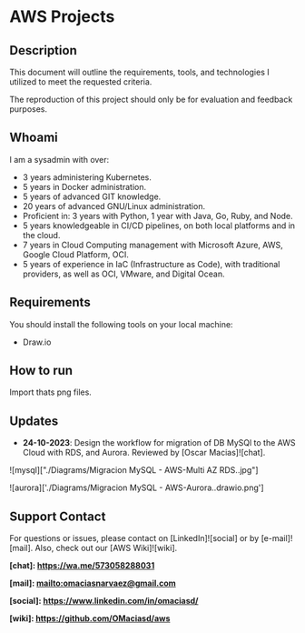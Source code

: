 # AWS Projects

## Description

This document will outline the requirements, tools, and technologies I utilized to meet the requested criteria.

The reproduction of this project should only be for evaluation and feedback purposes.

## Whoami

I am a sysadmin with over:

- 3 years administering Kubernetes.
- 5 years in Docker administration.
- 5 years of advanced GIT knowledge.
- 20 years of advanced GNU/Linux administration.
- Proficient in: 3 years with Python, 1 year with Java, Go, Ruby, and Node.
- 5 years knowledgeable in CI/CD pipelines, on both local platforms and in the cloud.
- 7 years in Cloud Computing management with Microsoft Azure, AWS, Google Cloud Platform, OCI.
- 5 years of experience in IaC (Infrastructure as Code), with traditional providers, as well as OCI, VMware, and Digital Ocean.

## Requirements

You should install the following tools on your local machine:

- Draw.io

## How to run

Import thats png files.

## Updates

- **24-10-2023**: Design the workflow for migration of DB MySQl to the AWS Cloud with RDS, and Aurora. Reviewed by [Oscar Macias]![chat].

![mysql]["./Diagrams/Migracion MySQL - AWS-Multi AZ RDS..jpg"]

![aurora]['./Diagrams/Migracion MySQL - AWS-Aurora..drawio.png']

## Support Contact

For questions or issues, please contact on [LinkedIn]![social] or by [e-mail]![mail]. Also, check out our [AWS Wiki]![wiki].

**[chat]: <https://wa.me/573058288031>**

**[mail]: <mailto:omaciasnarvaez@gmail.com>**

**[social]: <https://www.linkedin.com/in/omaciasd/>**

**[wiki]: <https://github.com/OMaciasd/aws>**
